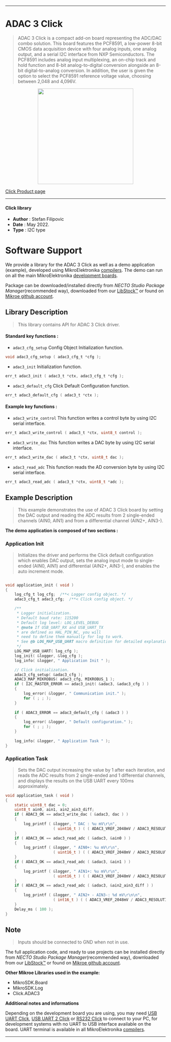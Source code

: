 
---
# ADAC 3 Click

> ADAC 3 Click is a compact add-on board representing the ADC/DAC combo solution. This board features the PCF8591, a low-power 8-bit CMOS data acquisition device with four analog inputs, one analog output, and a serial I2C interface from NXP Semiconductors. The PCF8591 includes analog input multiplexing, an on-chip track and hold function and 8-bit analog-to-digital conversion alongside an 8-bit digital-to-analog conversion. In addition, the user is given the option to select the PCF8591 reference voltage value, choosing between 2,048 and 4,096V.

<p align="center">
  <img src="https://download.mikroe.com/images/click_for_ide/adac3_click.png" height=300px>
</p>

[Click Product page](https://www.mikroe.com/adac-3-click)

---


#### Click library

- **Author**        : Stefan Filipovic
- **Date**          : May 2022.
- **Type**          : I2C type


# Software Support

We provide a library for the ADAC 3 Click
as well as a demo application (example), developed using MikroElektronika
[compilers](https://www.mikroe.com/necto-studio).
The demo can run on all the main MikroElektronika [development boards](https://www.mikroe.com/development-boards).

Package can be downloaded/installed directly from *NECTO Studio Package Manager*(recommended way), downloaded from our [LibStock&trade;](https://libstock.mikroe.com) or found on [Mikroe github account](https://github.com/MikroElektronika/mikrosdk_click_v2/tree/master/clicks).

## Library Description

> This library contains API for ADAC 3 Click driver.

#### Standard key functions :

- `adac3_cfg_setup` Config Object Initialization function.
```c
void adac3_cfg_setup ( adac3_cfg_t *cfg );
```

- `adac3_init` Initialization function.
```c
err_t adac3_init ( adac3_t *ctx, adac3_cfg_t *cfg );
```

- `adac3_default_cfg` Click Default Configuration function.
```c
err_t adac3_default_cfg ( adac3_t *ctx );
```

#### Example key functions :

- `adac3_write_control` This function writes a control byte by using I2C serial interface.
```c
err_t adac3_write_control ( adac3_t *ctx, uint8_t control );
```

- `adac3_write_dac` This function writes a DAC byte by using I2C serial interface.
```c
err_t adac3_write_dac ( adac3_t *ctx, uint8_t dac );
```

- `adac3_read_adc` This function reads the AD conversion byte by using I2C serial interface.
```c
err_t adac3_read_adc ( adac3_t *ctx, uint8_t *adc );
```

## Example Description

> This example demonstrates the use of ADAC 3 Click board by setting the DAC output
and reading the ADC results from 2 single-ended channels (AIN0, AIN1) and from a
differential channel (AIN2+, AIN3-).

**The demo application is composed of two sections :**

### Application Init

> Initializes the driver and performs the Click default configuration which enables
DAC output, sets the analog input mode to single-ended (AIN0, AIN1) and
differential (AIN2+, AIN3-), and enables the auto increment mode.

```c

void application_init ( void )
{
    log_cfg_t log_cfg;  /**< Logger config object. */
    adac3_cfg_t adac3_cfg;  /**< Click config object. */

    /** 
     * Logger initialization.
     * Default baud rate: 115200
     * Default log level: LOG_LEVEL_DEBUG
     * @note If USB_UART_RX and USB_UART_TX 
     * are defined as HAL_PIN_NC, you will 
     * need to define them manually for log to work. 
     * See @b LOG_MAP_USB_UART macro definition for detailed explanation.
     */
    LOG_MAP_USB_UART( log_cfg );
    log_init( &logger, &log_cfg );
    log_info( &logger, " Application Init " );

    // Click initialization.
    adac3_cfg_setup( &adac3_cfg );
    ADAC3_MAP_MIKROBUS( adac3_cfg, MIKROBUS_1 );
    if ( I2C_MASTER_ERROR == adac3_init( &adac3, &adac3_cfg ) ) 
    {
        log_error( &logger, " Communication init." );
        for ( ; ; );
    }
    
    if ( ADAC3_ERROR == adac3_default_cfg ( &adac3 ) )
    {
        log_error( &logger, " Default configuration." );
        for ( ; ; );
    }
    
    log_info( &logger, " Application Task " );
}

```

### Application Task

> Sets the DAC output increasing the value by 1 after each iteration, and reads the
ADC results from 2 single-ended and 1 differential channels, and displays the results
on the USB UART every 100ms approximately.

```c
void application_task ( void )
{
    static uint8_t dac = 0;
    uint8_t ain0, ain1, ain2_ain3_diff;
    if ( ADAC3_OK == adac3_write_dac ( &adac3, dac ) )
    {
        log_printf ( &logger, " DAC : %u mV\r\n", 
                     ( uint16_t ) ( ( ADAC3_VREF_2048mV / ADAC3_RESOLUTION ) * dac++ ) );
    }
    if ( ADAC3_OK == adac3_read_adc ( &adac3, &ain0 ) )
    {
        log_printf ( &logger, " AIN0+: %u mV\r\n", 
                     ( uint16_t ) ( ( ADAC3_VREF_2048mV / ADAC3_RESOLUTION ) * ain0 ) );
    }
    if ( ADAC3_OK == adac3_read_adc ( &adac3, &ain1 ) )
    {
        log_printf ( &logger, " AIN1+: %u mV\r\n",
                     ( uint16_t ) ( ( ADAC3_VREF_2048mV / ADAC3_RESOLUTION ) * ain1 ) );
    }
    if ( ADAC3_OK == adac3_read_adc ( &adac3, &ain2_ain3_diff ) )
    {
        log_printf ( &logger, " AIN2+ - AIN3-: %d mV\r\n\n",
                     ( int16_t ) ( ( ADAC3_VREF_2048mV / ADAC3_RESOLUTION ) * ( int8_t ) ain2_ain3_diff ) );
    }
    Delay_ms ( 100 );
}
```

## Note

> Inputs should be connected to GND when not in use.

The full application code, and ready to use projects can be installed directly from *NECTO Studio Package Manager*(recommended way), downloaded from our [LibStock&trade;](https://libstock.mikroe.com) or found on [Mikroe github account](https://github.com/MikroElektronika/mikrosdk_click_v2/tree/master/clicks).

**Other Mikroe Libraries used in the example:**

- MikroSDK.Board
- MikroSDK.Log
- Click.ADAC3

**Additional notes and informations**

Depending on the development board you are using, you may need
[USB UART Click](https://www.mikroe.com/usb-uart-click),
[USB UART 2 Click](https://www.mikroe.com/usb-uart-2-click) or
[RS232 Click](https://www.mikroe.com/rs232-click) to connect to your PC, for
development systems with no UART to USB interface available on the board. UART
terminal is available in all MikroElektronika
[compilers](https://shop.mikroe.com/compilers).

---
